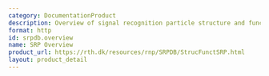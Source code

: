 ```yaml
---
category: DocumentationProduct
description: Overview of signal recognition particle structure and function
format: http
id: srpdb.overview
name: SRP Overview
product_url: https://rth.dk/resources/rnp/SRPDB/StrucFunctSRP.html
layout: product_detail
---
```

